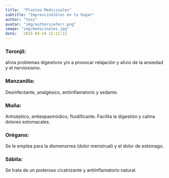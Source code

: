 ```yaml
---
title:  "Plantas Medicinales"
subtitle: "Imprescindibles en tu hogar"
author: "Yass"
avatar: "img/authors/wferr.png"
image: "img/medicinales.jpg"
date:   2015-04-24 12:12:12
---
```


### Toronjil:
alivia problemas digestivos y/o a provocar relajación y alivio de la ansiedad y el nerviosismo.


### Manzanilla: 
Desinfectante, analgésico, antiinflamatorio y sedante.


### Muña: 
Antiséptico, antiespasmódico, fluidificante. Facilita la digestión y calma dolores estomacales.


### Orégano: 
Se le emplea para la dismenorrea (dolor menstrual) y el dolor de estómago.


### Sábila: 
Se trata de un poderoso cicatrizante y antiinflamatorio natural.


